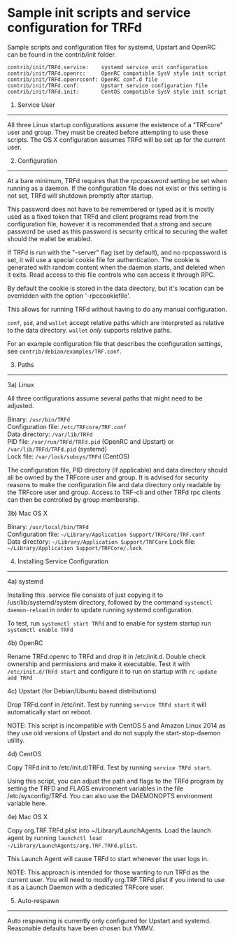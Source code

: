 Sample init scripts and service configuration for TRFd
==========================================================

Sample scripts and configuration files for systemd, Upstart and OpenRC
can be found in the contrib/init folder.

    contrib/init/TRFd.service:    systemd service unit configuration
    contrib/init/TRFd.openrc:     OpenRC compatible SysV style init script
    contrib/init/TRFd.openrcconf: OpenRC conf.d file
    contrib/init/TRFd.conf:       Upstart service configuration file
    contrib/init/TRFd.init:       CentOS compatible SysV style init script

1. Service User
---------------------------------

All three Linux startup configurations assume the existence of a "TRFcore" user
and group.  They must be created before attempting to use these scripts.
The OS X configuration assumes TRFd will be set up for the current user.

2. Configuration
---------------------------------

At a bare minimum, TRFd requires that the rpcpassword setting be set
when running as a daemon.  If the configuration file does not exist or this
setting is not set, TRFd will shutdown promptly after startup.

This password does not have to be remembered or typed as it is mostly used
as a fixed token that TRFd and client programs read from the configuration
file, however it is recommended that a strong and secure password be used
as this password is security critical to securing the wallet should the
wallet be enabled.

If TRFd is run with the "-server" flag (set by default), and no rpcpassword is set,
it will use a special cookie file for authentication. The cookie is generated with random
content when the daemon starts, and deleted when it exits. Read access to this file
controls who can access it through RPC.

By default the cookie is stored in the data directory, but it's location can be overridden
with the option '-rpccookiefile'.

This allows for running TRFd without having to do any manual configuration.

`conf`, `pid`, and `wallet` accept relative paths which are interpreted as
relative to the data directory. `wallet` *only* supports relative paths.

For an example configuration file that describes the configuration settings,
see `contrib/debian/examples/TRF.conf`.

3. Paths
---------------------------------

3a) Linux

All three configurations assume several paths that might need to be adjusted.

Binary:              `/usr/bin/TRFd`  
Configuration file:  `/etc/TRFcore/TRF.conf`  
Data directory:      `/var/lib/TRFd`  
PID file:            `/var/run/TRFd/TRFd.pid` (OpenRC and Upstart) or `/var/lib/TRFd/TRFd.pid` (systemd)  
Lock file:           `/var/lock/subsys/TRFd` (CentOS)  

The configuration file, PID directory (if applicable) and data directory
should all be owned by the TRFcore user and group.  It is advised for security
reasons to make the configuration file and data directory only readable by the
TRFcore user and group.  Access to TRF-cli and other TRFd rpc clients
can then be controlled by group membership.

3b) Mac OS X

Binary:              `/usr/local/bin/TRFd`  
Configuration file:  `~/Library/Application Support/TRFCore/TRF.conf`  
Data directory:      `~/Library/Application Support/TRFCore`
Lock file:           `~/Library/Application Support/TRFCore/.lock`

4. Installing Service Configuration
-----------------------------------

4a) systemd

Installing this .service file consists of just copying it to
/usr/lib/systemd/system directory, followed by the command
`systemctl daemon-reload` in order to update running systemd configuration.

To test, run `systemctl start TRFd` and to enable for system startup run
`systemctl enable TRFd`

4b) OpenRC

Rename TRFd.openrc to TRFd and drop it in /etc/init.d.  Double
check ownership and permissions and make it executable.  Test it with
`/etc/init.d/TRFd start` and configure it to run on startup with
`rc-update add TRFd`

4c) Upstart (for Debian/Ubuntu based distributions)

Drop TRFd.conf in /etc/init.  Test by running `service TRFd start`
it will automatically start on reboot.

NOTE: This script is incompatible with CentOS 5 and Amazon Linux 2014 as they
use old versions of Upstart and do not supply the start-stop-daemon utility.

4d) CentOS

Copy TRFd.init to /etc/init.d/TRFd. Test by running `service TRFd start`.

Using this script, you can adjust the path and flags to the TRFd program by
setting the TRFD and FLAGS environment variables in the file
/etc/sysconfig/TRFd. You can also use the DAEMONOPTS environment variable here.

4e) Mac OS X

Copy org.TRF.TRFd.plist into ~/Library/LaunchAgents. Load the launch agent by
running `launchctl load ~/Library/LaunchAgents/org.TRF.TRFd.plist`.

This Launch Agent will cause TRFd to start whenever the user logs in.

NOTE: This approach is intended for those wanting to run TRFd as the current user.
You will need to modify org.TRF.TRFd.plist if you intend to use it as a
Launch Daemon with a dedicated TRFcore user.

5. Auto-respawn
-----------------------------------

Auto respawning is currently only configured for Upstart and systemd.
Reasonable defaults have been chosen but YMMV.

